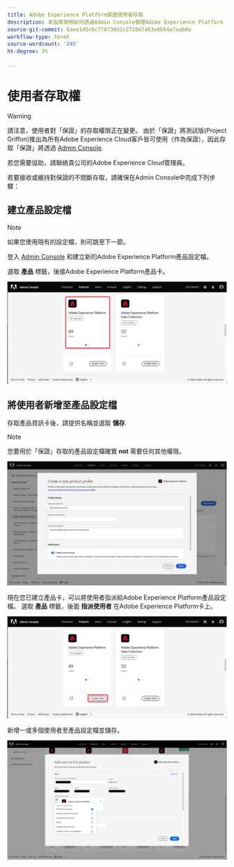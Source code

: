 ```yaml
---
title: Adobe Experience Platform保證使用者存取
description: 本指南說明如何透過Admin Console管理Adobe Experience Platform Assurance，讓使用者持續存取。
source-git-commit: 6aee145c6c778730d1c2728d7463e8b54a7aab8e
workflow-type: tm+mt
source-wordcount: '245'
ht-degree: 3%

---
```



# 使用者存取權

>[!WARNING]
>
>請注意，使用者對「保證」的存取權限正在變更。 由於「保證」將測試版(Project Griffon)推出為所有Adobe Experience Cloud客戶皆可使用（作為保證），因此存取「保證」將透過 [Admin Console](https://helpx.adobe.com/tw/enterprise/using/admin-console.html).
>
>若您需要協助，請聯絡貴公司的Adobe Experience Cloud管理員。

若要接收或維持對保證的不間斷存取，請確保在Admin Console中完成下列步驟：

## 建立產品設定檔

>[!NOTE]
>
>如果您使用現有的設定檔，則可跳至下一節。

登入 [Admin Console](https://adminconsole.adobe.com/) 和建立新的Adobe Experience Platform產品設定檔。

選取 **產品** 標籤，後接Adobe Experience Platform產品卡。

![Adobe Experience Platform Assurance Analytics檢視](./images/get-access/analytics-view.png)

## 將使用者新增至產品設定檔

存取產品資訊卡後，請提供名稱並選取 **儲存**.

>[!NOTE]
>
>您要用於「保證」存取的產品設定檔確實 **not** 需要任何其他權限。

![Adobe Experience Platform產品設定檔](./images/get-access/product-profile.png)

現在您已建立產品卡，可以將使用者指派給Adobe Experience Platform產品設定檔。 選取 **產品** 標籤，後面 **指派使用者** 在Adobe Experience Platform卡上。

![將使用者指派至產品設定檔](./images/get-access/assign-users.png)

新增一或多個使用者至產品設定檔並儲存。

![將使用者新增至產品設定檔](./images/get-access/add-users.png)
